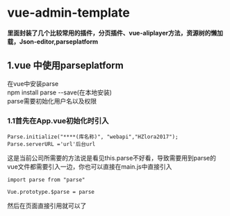 # vue-admin-template
**里面封装了几个比较常用的插件，分页插件、vue-aliplayer方法，资源树的懒加载，Json-editor,parseplatform**
## 1.vue 中使用parseplatform
  在vue中安装parse   
  npm install parse --save(在本地安装)  
  parse需要初始化用户名以及权限   
 ### 1.1首先在App.vue初始化时引入
 ```import Parse from 'parse'   
 Parse.initialize("****(库名称)", "webapi","HZlora2017");   
 Parse.serverURL ='url'后台url
 ```
   这是当前公司所需要的方法说是看见this.parse不好看，导致需要用到parse的vue文件都需要引入一边，你也可以直接在main.js中直接引入
   ```
   import parse from "parse"
   
   Vue.prototype.$parse = parse
   
   ```
   然后在页面直接引用就可以了
   
